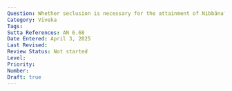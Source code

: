 ```yaml
---
Question: Whether seclusion is necessary for the attainment of Nibbāna?
Category: Viveka
Tags:
Sutta References: AN 6.68
Date Entered: April 3, 2025
Last Revised:
Review Status: Not started
Level: 
Priority: 
Number: 
Draft: true
---
```

